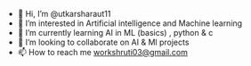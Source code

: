 - 👋 Hi, I’m @utkarsharaut11
- 👀 I’m interested in Artificial intelligence and Machine learning 
- 🌱 I’m currently learning AI in ML (basics) , python & c
- 💞️ I’m looking to collaborate on AI & Ml projects
- 📫 How to reach me workshruti03@gmail.com



<!---
utkarsharaut11/utkarsharaut11 is a ✨ special ✨ repository because its `README.md` (this file) appears on your GitHub profile.
You can click the Preview link to take a look at your changes.
--->
